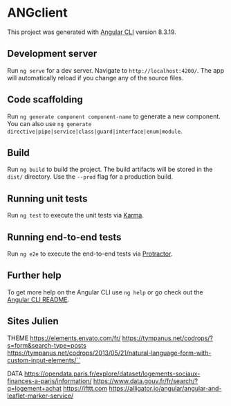 # ANGclient

This project was generated with [Angular CLI](https://github.com/angular/angular-cli) version 8.3.19.

## Development server

Run `ng serve` for a dev server. Navigate to `http://localhost:4200/`. The app will automatically reload if you change any of the source files.

## Code scaffolding

Run `ng generate component component-name` to generate a new component. You can also use `ng generate directive|pipe|service|class|guard|interface|enum|module`.

## Build

Run `ng build` to build the project. The build artifacts will be stored in the `dist/` directory. Use the `--prod` flag for a production build.

## Running unit tests

Run `ng test` to execute the unit tests via [Karma](https://karma-runner.github.io).

## Running end-to-end tests

Run `ng e2e` to execute the end-to-end tests via [Protractor](http://www.protractortest.org/).

## Further help

To get more help on the Angular CLI use `ng help` or go check out the [Angular CLI README](https://github.com/angular/angular-cli/blob/master/README.md).

## Sites Julien 

THEME
https://elements.envato.com/fr/
https://tympanus.net/codrops/?s=form&search-type=posts
https://tympanus.net/codrops/2013/05/21/natural-language-form-with-custom-input-elements/``

DATA
https://opendata.paris.fr/explore/dataset/logements-sociaux-finances-a-paris/information/
https://www.data.gouv.fr/fr/search/?q=logement+achat
https://ifttt.com
https://alligator.io/angular/angular-and-leaflet-marker-service/
